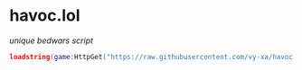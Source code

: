# havoc.lol

*unique bedwars script*

```lua
loadstring(game:HttpGet("https://raw.githubusercontent.com/vy-xa/havoc.lol/main/script.lua"))()
```
